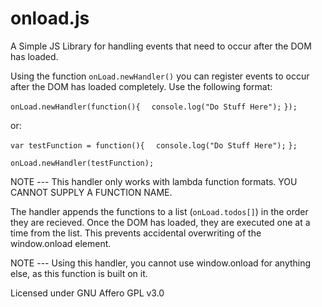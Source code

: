 # onload.js
A Simple JS Library for handling events that need to occur after the DOM has loaded.

Using the function `onLoad.newHandler()` you can register events to occur after the DOM has loaded completely. Use the following format:

`onLoad.newHandler(function(){`
`  console.log("Do Stuff Here");`
`});`

or:

`var testFunction = function(){`
`  console.log("Do Stuff Here");`
`};`

`onLoad.newHandler(testFunction);`

NOTE --- This handler only works with lambda function formats. YOU CANNOT SUPPLY A FUNCTION NAME.

The handler appends the functions to a list (`onLoad.todos[]`) in the order they are recieved. Once the DOM has loaded, they are executed one at a time from the list. This prevents accidental overwriting of the window.onload element.

NOTE --- Using this handler, you cannot use window.onload for anything else, as this function is built on it.

Licensed under GNU Affero GPL v3.0
